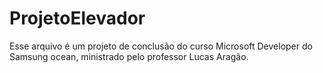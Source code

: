 # ProjetoElevador

Esse arquivo é um projeto de conclusão do curso Microsoft Developer do Samsung ocean, ministrado pelo professor Lucas Aragão.

